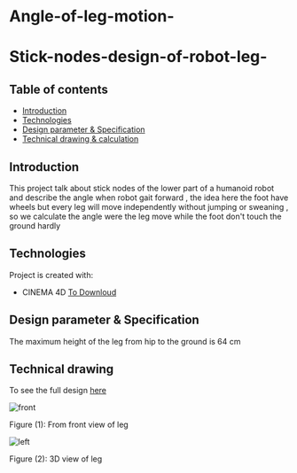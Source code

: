 # Angle-of-leg-motion-



# Stick-nodes-design-of-robot-leg-

## Table of contents
* [Introduction](#Introduction)
* [Technologies](#technologies)
* [Design parameter & Specification ](#Design-parameter-&-Specification)
* [Technical drawing & calculation](#Technical-drawing-&-calculation)


## Introduction

This project talk about stick nodes of the lower part of a humanoid robot and describe the angle when robot gait forward ,
the idea here the foot have wheels but every leg will move independently without jumping or sweaning , so we calculate the angle 
were the leg move while the foot don't touch the ground hardly 


## Technologies
Project is created with:
* CINEMA 4D [To Downloud](https://www.maxon.net/en/cinema-4d)

	
## Design parameter & Specification
    
 The maximum height of  the leg from hip to the ground  is 64 cm
     
## Technical drawing

To see the full design [here](https://github.com/Wafaa-Almadhoun/stick-nodes-design-of-robot-leg-/blob/main/stick%20nodes%20leg%20wafaa%20.stl) 


![front](https://user-images.githubusercontent.com/64277741/182006833-601ae938-8d14-4ffb-b9b2-cd8434cef0e6.png)

Figure (1): From front view of leg 

![left](https://user-images.githubusercontent.com/64277741/182006864-c1794737-02c3-4b16-8e74-467851c9a520.png)

Figure (2): 3D view of leg 
